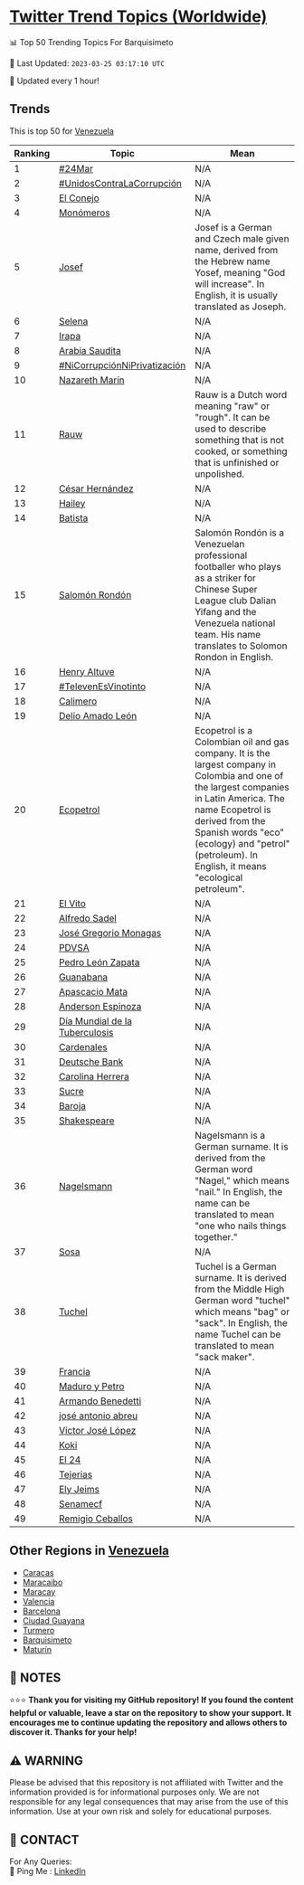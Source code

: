 [Twitter Trend Topics (Worldwide)](https://github.com/ErcinDedeoglu/Twitter-Trend-Topics)
==========


📊 Top 50 Trending Topics For Barquisimeto

📆 Last Updated: `2023-03-25 03:17:10 UTC`

🔧 Updated every 1 hour!


## Trends

This is top 50 for [Venezuela](</Venezuela>)

| Ranking | Topic | Mean |
| ------- | ------------ | ------------ |
| 1 | [#24Mar](http://twitter.com/search?q=%2324Mar) | N/A |
| 2 | [#UnidosContraLaCorrupción](http://twitter.com/search?q=%23UnidosContraLaCorrupci%c3%b3n) | N/A |
| 3 | [El Conejo](http://twitter.com/search?q=El+Conejo) | N/A |
| 4 | [Monómeros](http://twitter.com/search?q=Mon%c3%b3meros) | N/A |
| 5 | [Josef](http://twitter.com/search?q=Josef) | Josef is a German and Czech male given name, derived from the Hebrew name Yosef, meaning "God will increase". In English, it is usually translated as Joseph. |
| 6 | [Selena](http://twitter.com/search?q=Selena) | N/A |
| 7 | [Irapa](http://twitter.com/search?q=Irapa) | N/A |
| 8 | [Arabia Saudita](http://twitter.com/search?q=Arabia+Saudita) | N/A |
| 9 | [#NiCorrupciónNiPrivatización](http://twitter.com/search?q=%23NiCorrupci%c3%b3nNiPrivatizaci%c3%b3n) | N/A |
| 10 | [Nazareth Marín](http://twitter.com/search?q=Nazareth+Mar%c3%adn) | N/A |
| 11 | [Rauw](http://twitter.com/search?q=Rauw) | Rauw is a Dutch word meaning "raw" or "rough". It can be used to describe something that is not cooked, or something that is unfinished or unpolished. |
| 12 | [César Hernández](http://twitter.com/search?q=C%c3%a9sar+Hern%c3%a1ndez) | N/A |
| 13 | [Hailey](http://twitter.com/search?q=Hailey) | N/A |
| 14 | [Batista](http://twitter.com/search?q=Batista) | N/A |
| 15 | [Salomón Rondón](http://twitter.com/search?q=Salom%c3%b3n+Rond%c3%b3n) | Salomón Rondón is a Venezuelan professional footballer who plays as a striker for Chinese Super League club Dalian Yifang and the Venezuela national team. His name translates to Solomon Rondon in English. |
| 16 | [Henry Altuve](http://twitter.com/search?q=Henry+Altuve) | N/A |
| 17 | [#TelevenEsVinotinto](http://twitter.com/search?q=%23TelevenEsVinotinto) | N/A |
| 18 | [Calimero](http://twitter.com/search?q=Calimero) | N/A |
| 19 | [Delio Amado León](http://twitter.com/search?q=Delio+Amado+Le%c3%b3n) | N/A |
| 20 | [Ecopetrol](http://twitter.com/search?q=Ecopetrol) | Ecopetrol is a Colombian oil and gas company. It is the largest company in Colombia and one of the largest companies in Latin America. The name Ecopetrol is derived from the Spanish words "eco" (ecology) and "petrol" (petroleum). In English, it means "ecological petroleum". |
| 21 | [El Vito](http://twitter.com/search?q=El+Vito) | N/A |
| 22 | [Alfredo Sadel](http://twitter.com/search?q=Alfredo+Sadel) | N/A |
| 23 | [José Gregorio Monagas](http://twitter.com/search?q=Jos%c3%a9+Gregorio+Monagas) | N/A |
| 24 | [PDVSA](http://twitter.com/search?q=PDVSA) | N/A |
| 25 | [Pedro León Zapata](http://twitter.com/search?q=Pedro+Le%c3%b3n+Zapata) | N/A |
| 26 | [Guanabana](http://twitter.com/search?q=Guanabana) | N/A |
| 27 | [Apascacio Mata](http://twitter.com/search?q=Apascacio+Mata) | N/A |
| 28 | [Anderson Espinoza](http://twitter.com/search?q=Anderson+Espinoza) | N/A |
| 29 | [Día Mundial de la Tuberculosis](http://twitter.com/search?q=D%c3%ada+Mundial+de+la+Tuberculosis) | N/A |
| 30 | [Cardenales](http://twitter.com/search?q=Cardenales) | N/A |
| 31 | [Deutsche Bank](http://twitter.com/search?q=Deutsche+Bank) | N/A |
| 32 | [Carolina Herrera](http://twitter.com/search?q=Carolina+Herrera) | N/A |
| 33 | [Sucre](http://twitter.com/search?q=Sucre) | N/A |
| 34 | [Baroja](http://twitter.com/search?q=Baroja) | N/A |
| 35 | [Shakespeare](http://twitter.com/search?q=Shakespeare) | N/A |
| 36 | [Nagelsmann](http://twitter.com/search?q=Nagelsmann) | Nagelsmann is a German surname. It is derived from the German word "Nagel," which means "nail." In English, the name can be translated to mean "one who nails things together." |
| 37 | [Sosa](http://twitter.com/search?q=Sosa) | N/A |
| 38 | [Tuchel](http://twitter.com/search?q=Tuchel) | Tuchel is a German surname. It is derived from the Middle High German word "tuchel" which means "bag" or "sack". In English, the name Tuchel can be translated to mean "sack maker". |
| 39 | [Francia](http://twitter.com/search?q=Francia) | N/A |
| 40 | [Maduro y Petro](http://twitter.com/search?q=Maduro+y+Petro) | N/A |
| 41 | [Armando Benedetti](http://twitter.com/search?q=Armando+Benedetti) | N/A |
| 42 | [josé antonio abreu](http://twitter.com/search?q=jos%c3%a9+antonio+abreu) | N/A |
| 43 | [Víctor José López](http://twitter.com/search?q=V%c3%adctor+Jos%c3%a9+L%c3%b3pez) | N/A |
| 44 | [Koki](http://twitter.com/search?q=Koki) | N/A |
| 45 | [El 24](http://twitter.com/search?q=El+24) | N/A |
| 46 | [Tejerias](http://twitter.com/search?q=Tejerias) | N/A |
| 47 | [Ely Jeims](http://twitter.com/search?q=Ely+Jeims) | N/A |
| 48 | [Senamecf](http://twitter.com/search?q=Senamecf) | N/A |
| 49 | [Remigio Ceballos](http://twitter.com/search?q=Remigio+Ceballos) | N/A |



## Other Regions in [Venezuela](</Venezuela>)

* [Caracas](</Venezuela/Caracas.md>)
* [Maracaibo](</Venezuela/Maracaibo.md>)
* [Maracay](</Venezuela/Maracay.md>)
* [Valencia](</Venezuela/Valencia.md>)
* [Barcelona](</Venezuela/Barcelona.md>)
* [Ciudad Guayana](</Venezuela/Ciudad Guayana.md>)
* [Turmero](</Venezuela/Turmero.md>)
* [Barquisimeto](</Venezuela/Barquisimeto.md>)
* [Maturín](</Venezuela/Maturín.md>)



## 📝 NOTES

⭐⭐⭐ **Thank you for visiting my GitHub repository! If you found the content helpful or valuable, leave a star on the repository to show your support. It encourages me to continue updating the repository and allows others to discover it. Thanks for your help!**


## ⚠️ WARNING

Please be advised that this repository is not affiliated with Twitter and the information provided is for informational purposes only. We are not responsible for any legal consequences that may arise from the use of this information. Use at your own risk and solely for educational purposes.


## 📨 CONTACT

 For Any Queries:  
            🏓 Ping Me : [LinkedIn](https://www.linkedin.com/in/ercindedeoglu/)
